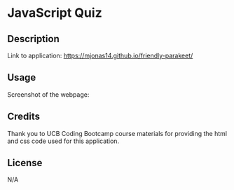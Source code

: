 # JavaScript Quiz

## Description

Link to application: https://mjonas14.github.io/friendly-parakeet/

## Usage


Screenshot of the webpage: 

## Credits

Thank you to UCB Coding Bootcamp course materials for providing the html and css code used for this application. 

## License

N/A
